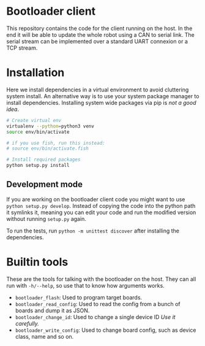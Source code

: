 # Bootloader client

This repository contains the code for the client running on the host.
In the end it will be able to update the whole robot using a CAN to serial link.
The serial stream can be implemented over a standard UART connexion or a TCP stream.

# Installation
Here we install dependencies in a virtual environment to avoid cluttering system install.
An alternative way is to use your system package manager to install dependencies.
Installing system wide packages via pip is *not a good idea*.

```sh
# Create virtual env
virtualenv --python=python3 venv
source env/bin/activate

# if you use fish, run this instead:
# source env/bin/activate.fish

# Install required packages
python setup.py install
```

## Development mode
If you are working on the bootloader client code you might want to use `python setup.py develop`.
Instead of copying the code into the python path it symlinks it, meaning you can edit your code and run the modified version without running `setup.py` again.

To run the tests, run `python -m unittest discover` after installing the dependencies.

# Builtin tools
These are the tools for talking with the bootloader on the host.
They can all run with `-h/--help`, so use that to know how arguments works.

* `bootloader_flash`: Used to program target boards.
* `bootloader_read_config`: Used to read the config from a bunch of boards and dump it as JSON.
* `bootloader_change_id`: Used to change a single device ID *Use it carefully.*
* `bootloader_write_config`: Used to change board config, such as device class, name and so on.
